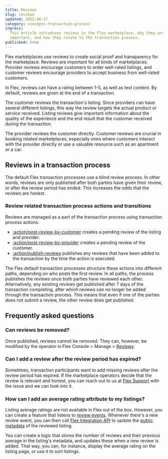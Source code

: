 ```yaml
---
title: Reviews
slug: reviews
updated: 2022-08-17
category: concepts-transaction-process
ingress:
  This article introduces reviews in the Flex marketplace, why they are
  important, and how they relate to the transaction process.
published: true
---
```


Flex marketplaces use reviews to create social proof and transparency
for the marketplace. Reviews are important for all kinds of
marketplaces. Provider reviews encourage customers to order well-rated
listings, and customer reviews encourage providers to accept business
from well-rated customers.

In Flex, reviews can have a rating between 1-5, as well as text content. By
default, reviews are given at the end of a transaction.

The customer reviews the transaction's listing. Since providers can have
several different listings, this way the review targets the actual
product or service received. Listing reviews give important information
about the quality of the experience and the end result that the customer
received during the transaction.

The provider reviews the customer directly. Customer reviews are crucial
in booking related marketplaces, especially ones where customers
interact with the provider directly or use a valuable resource such as
an apartment or a car.

## Reviews in a transaction process

The default Flex transaction processes use a blind review process. In
other words, reviews are only published after both parties have given
their review, or after the review period has ended. This increases the
odds that the reviews are honest.

### Review related transaction process actions and transitions

Reviews are managed as a part of the transaction process using
transaction process actions.

- [:action/post-review-by-customer](/references/transaction-process-actions/#actionpost-review-by-customer)
  creates a pending review of the listing and provider.
- [:action/post-review-by-provider](/references/transaction-process-actions/#actionpost-review-by-provider)
  creates a pending review of the customer.
- [:action/publish-reviews](/references/transaction-process-actions/#actionpublish-reviews)
  publishes any reviews that have been added to the transaction by the
  time the action is executed.

The Flex default transaction processes structure these actions into
different paths, depending on who posts the first review. In all paths,
the process publishes the reviews once both parties have reviewed each
other. Alternatively, any existing reviews get published after 7 days of
the transaction completing, after which reviews can no longer be added
through the transaction process. This means that even if one of the
parties does not submit a review, the other review does get published.

## Frequently asked questions

### Can reviews be removed?

Once published, reviews cannot be removed. They can, however, be
modified by the operator in Flex Console > Manage > [Reviews](https://flex-console.sharetribe.com/reviews).

### Can I add a review after the review period has expired?

Sometimes, transaction participants want to add missing reviews after
the review period has expired. If the marketplace operators decide that
the review is relevant and honest, you can reach out to us at
[Flex Support](mailto:flex-support@sharetribe.com) with the issue and we
can look into it.

### How can I add an average rating attribute to my listings?

Listing average ratings are not available in Flex out of the box.
However, you can create a feature that listens to
[review events](/how-to/reacting-to-events/). Whenever there's a new
review event, you can then call
[Flex Integration API](https://www.sharetribe.com/api-reference/integration.html)
to update the [public metadata](/references/extended-data/#metadata) of
the reviewed listing.

You can create a logic that stores the number of reviews and their
previous average in the listing's metadata, and updates these when a new
review is added. That way, you can, for instance, display the average rating on
the listing page, or use it to sort listings.
